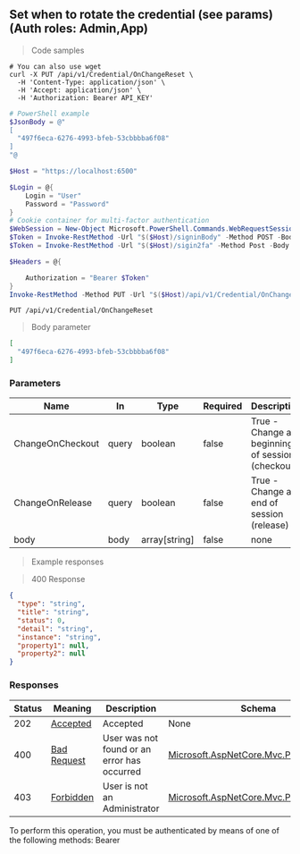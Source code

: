 
## Set when to rotate the credential (see params) (Auth roles: Admin,App)

<a id="opIdSetOnChangeReset"></a>

> Code samples

```shell
# You can also use wget
curl -X PUT /api/v1/Credential/OnChangeReset \
  -H 'Content-Type: application/json' \
  -H 'Accept: application/json' \
  -H 'Authorization: Bearer API_KEY'

```

```powershell
# PowerShell example
$JsonBody = @"
[
  "497f6eca-6276-4993-bfeb-53cbbbba6f08"
]
"@

$Host = "https://localhost:6500"

$Login = @{
    Login = "User"
    Password = "Password"
}
# Cookie container for multi-factor authentication
$WebSession = New-Object Microsoft.PowerShell.Commands.WebRequestSession
$Token = Invoke-RestMethod -Url "$($Host)/signinBody" -Method POST -Body (ConvertTo-Json $Login) -WebRequestSession $WebSession
$Token = Invoke-RestMethod -Url "$($Host)/sigin2fa" -Method Post -Body $MfaCode -Headers @{Authorization: "Bearer $Token"} -WebRequestSession $WebSession

$Headers = @{

    Authorization = "Bearer $Token"
}
Invoke-RestMethod -Method PUT -Url "$($Host)/api/v1/Credential/OnChangeReset" -ContentType "application/json" -Body $JsonBody -Headers $Headers
```

`PUT /api/v1/Credential/OnChangeReset`

> Body parameter

```json
[
  "497f6eca-6276-4993-bfeb-53cbbbba6f08"
]
```

<h3 id="set-when-to-rotate-the-credential-(see-params)-(auth-roles:-admin,app)-parameters">Parameters</h3>

|Name|In|Type|Required|Description|
|---|---|---|---|---|
|ChangeOnCheckout|query|boolean|false|True - Change at beginning of session (checkout)|
|ChangeOnRelease|query|boolean|false|True - Change at end of session (release)|
|body|body|array[string]|false|none|

> Example responses

> 400 Response

```json
{
  "type": "string",
  "title": "string",
  "status": 0,
  "detail": "string",
  "instance": "string",
  "property1": null,
  "property2": null
}
```

<h3 id="set-when-to-rotate-the-credential-(see-params)-(auth-roles:-admin,app)-responses">Responses</h3>

|Status|Meaning|Description|Schema|
|---|---|---|---|
|202|[Accepted](https://tools.ietf.org/html/rfc7231#section-6.3.3)|Accepted|None|
|400|[Bad Request](https://tools.ietf.org/html/rfc7231#section-6.5.1)|User was not found or an error has occurred|[Microsoft.AspNetCore.Mvc.ProblemDetails](../Models/microsoft.aspnetcore.mvc.problemdetails.md)|
|403|[Forbidden](https://tools.ietf.org/html/rfc7231#section-6.5.3)|User is not an Administrator|[Microsoft.AspNetCore.Mvc.ProblemDetails](../Models/microsoft.aspnetcore.mvc.problemdetails.md)|

<aside class="warning">
To perform this operation, you must be authenticated by means of one of the following methods:
Bearer
</aside>


